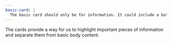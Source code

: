```yaml
---
basic-card: |
  The basic card should only be for information. It could include a button, but is never a link itself.
---
```


The cards provide a way for us to highlight important pieces of information and separate them from basic body content.
